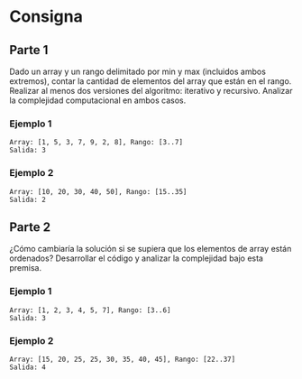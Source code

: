 # Consigna
## Parte 1
Dado un array y un rango delimitado por min y max (incluidos ambos extremos), contar la cantidad de elementos del array que están en el rango.
Realizar al menos dos versiones del algoritmo: iterativo y recursivo.
Analizar la complejidad computacional en ambos casos.

### Ejemplo 1
```
Array: [1, 5, 3, 7, 9, 2, 8], Rango: [3..7]
Salida: 3
```
### Ejemplo 2
```
Array: [10, 20, 30, 40, 50], Rango: [15..35]
Salida: 2
```
## Parte 2
¿Cómo cambiaría la solución si se supiera que los elementos de array están ordenados? Desarrollar el código y analizar la complejidad bajo esta premisa.

### Ejemplo 1
```
Array: [1, 2, 3, 4, 5, 7], Rango: [3..6]
Salida: 3
```
### Ejemplo 2
```
Array: [15, 20, 25, 25, 30, 35, 40, 45], Rango: [22..37]
Salida: 4
```
